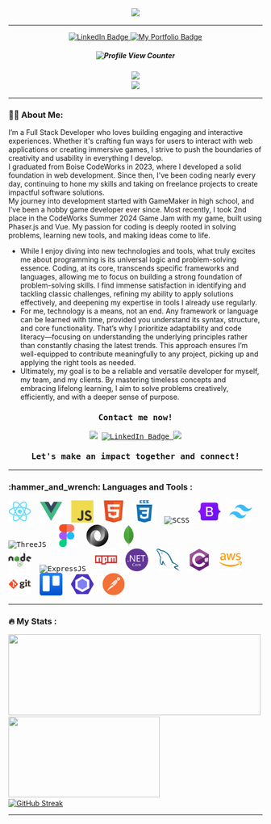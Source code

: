 <div id="header" align="center">
  <img src="https://i.giphy.com/media/v1.Y2lkPTc5MGI3NjExN2lydXpzczJkeGN4YzF4eHI0eGhrd3hwZXJ1cTk1ZWg0aGhtamNpaSZlcD12MV9pbnRlcm5hbF9naWZfYnlfaWQmY3Q9cw/Rnb5VoZiIyIM0/giphy.gif" width="100"/>
  
  <hr />
  
  <div id="badges">
    <a href="https://www.linkedin.com/in/kyle-peppersack/">
      <img src="https://img.shields.io/badge/LinkedIn-0072b1?style=for-the-badge&logo=linkedin&logoColor=white" alt="LinkedIn Badge" title="Click me to be redirected to my LinkedIn Profile"/>
    </a>
    <a href="https://www.kylepep.dev/#/">
      <img src="https://img.shields.io/badge/My Portfolio-644fe5?style=for-the-badge&logo=CircuitVerse&logoColor=white" alt="My Portfolio Badge" title="Click me to be redirected to My Website Portfolio"/>
    </a>
  </div>

  <h5>
    <img src="https://komarev.com/ghpvc/?username=KylePep&style=flat-square&color=blue" alt="Profile View Counter" title="Profile view count as of Jan 9, 2025"/>
  </h5>
</div>
    
<div align="center">
  <img src="https://media1.giphy.com/media/mGPBHjsi5GcQfC8hLc/giphy.gif?cid=6c09b952yuyeu0xb89q12hyehh4o5p1hsf96q4mrect2agfg&ep=v1_internal_gif_by_id&rid=giphy.gif&ct=s" width="200"/>
</div>
<div align="center">
  <img src="https://media3.giphy.com/media/B6ks3eTSxhk4EvABa6/giphy.gif?cid=6c09b952gk93ptwncg7837mq8oalwybzb7gmfmahiwmvhp8v&ep=v1_internal_gif_by_id&rid=giphy.gif&ct=s" width="300" />
</div>

---

### 🧑‍💻 About Me:
I’m a Full Stack Developer who loves building engaging and interactive experiences. Whether it's crafting fun ways for users to interact with web applications or creating immersive games, I strive to push the boundaries of creativity and usability in everything I develop. <br> I graduated from Boise CodeWorks in 2023, where I developed a solid foundation in web development. Since then, I've been coding nearly every day, continuing to hone my skills and taking on freelance projects to create impactful software solutions. <br> My journey into development started with GameMaker in high school, and I’ve been a hobby game developer ever since. Most recently, I took 2nd place in the CodeWorks Summer 2024 Game Jam with my game, built using Phaser.js and Vue. My passion for coding is deeply rooted in solving problems, learning new tools, and making ideas come to life.

<ul>
  <li>
    While I enjoy diving into new technologies and tools, what truly excites me about programming is its universal logic and problem-solving essence. Coding, at its core, transcends specific frameworks and languages, allowing me to focus on building a strong foundation of problem-solving skills. I find immense satisfaction in identifying and tackling classic challenges, refining my ability to apply solutions effectively, and deepening my expertise in tools I already use regularly.
  </li>

  <li>
For me, technology is a means, not an end. Any framework or language can be learned with time, provided you understand its syntax, structure, and core functionality. That’s why I prioritize adaptability and code literacy—focusing on understanding the underlying principles rather than constantly chasing the latest trends. This approach ensures I’m well-equipped to contribute meaningfully to any project, picking up and applying the right tools as needed.
  </li>

  <li>
Ultimately, my goal is to be a reliable and versatile developer for myself, my team, and my clients. By mastering timeless concepts and embracing lifelong learning, I aim to solve problems creatively, efficiently, and with a deeper sense of purpose. 
  </li>
</ul>
<div align="left">
  <kbd>
    <div align="center">
      <h3>
        Contact me now!
      </h3>
      <img src="https://static.wixstatic.com/media/d7f1c6_a2a247ebff3749dfae4a6a2ec9f53f9b~mv2.gif" width="40"/>
      <a href="https://www.linkedin.com/in/kyle-peppersack/">
        <img src="https://img.shields.io/badge/LinkedIn-0072b1?style=for-the-badge&logo=linkedin&logoColor=white" alt="LinkedIn Badge" title="Click me to be redirected to my LinkedIn Profile"/>
      </a>
      <img src="https://static.wixstatic.com/media/d7f1c6_a2a247ebff3749dfae4a6a2ec9f53f9b~mv2.gif" width="40"/>
        <h3> Let's make an impact together and connect!</h3>
    </div>
  </kbd>
</div>

---

<h3> :hammer_and_wrench: Languages and Tools : </h3>
<div>
  <kbd>
    <div>
      <img src="https://github.com/devicons/devicon/blob/master/icons/react/react-original.svg" title="React" alt="React" width="45" height="45"/>&nbsp;
      <img src="https://github.com/devicons/devicon/blob/master/icons/vuejs/vuejs-original.svg" title="VueJS" alt="VueJS" width="45" height="45"/>&nbsp;
      <img src="https://github.com/devicons/devicon/blob/master/icons/javascript/javascript-original.svg" title="JavaScript" alt="JavaScript" width="45" height="45"/>&nbsp;
      <img src="https://github.com/devicons/devicon/blob/master/icons/html5/html5-original.svg" title="HTML5" alt="HTML" width="45" height="45"/>&nbsp;
      <img src="https://github.com/devicons/devicon/blob/master/icons/css3/css3-plain-wordmark.svg"  title="CSS3" alt="CSS" width="45" height="45"/>&nbsp;
      <img src="https://formatterkit.com/img/feature/scss.png"  title="SCSS" alt="SCSS" width="45" height="45"/>&nbsp;
      <img src="https://github.com/devicons/devicon/blob/master/icons/bootstrap/bootstrap-original.svg" title="Bootstrap" alt="Bootstrap" width="45" height="45"/>&nbsp;
      <img src="https://github.com/devicons/devicon/blob/master/icons/tailwindcss/tailwindcss-original.svg" title="Tailwind" alt="Tailwind" width="45" height="45"/>&nbsp;
      <img src="https://global.discourse-cdn.com/standard17/uploads/threejs/original/2X/e/e4f86d2200d2d35c30f7b1494e96b9595ebc2751.png" title="ThreeJS" alt="ThreeJS" width="45" height="45"/>&nbsp;
      <img src="https://github.com/devicons/devicon/blob/master/icons/figma/figma-original.svg" title="Figma" alt="Figma" width="45" height="45"/>&nbsp;
      <img src="https://github.com/devicons/devicon/blob/master/icons/json/json-original.svg" title="JSON" alt="JSON" width="45" height="45"/>&nbsp;
      <img src="https://github.com/devicons/devicon/blob/master/icons/mongodb/mongodb-original.svg" title="MongoDB"  alt="MongoDB" width="45" height="45"/>&nbsp;
    </div>
    <div>
      <img src="https://github.com/devicons/devicon/blob/master/icons/nodejs/nodejs-original-wordmark.svg" title="NodeJS" alt="NodeJS" width="45" height="45"/>&nbsp;
      <img src="https://www.pngfind.com/pngs/m/136-1363736_express-js-icon-png-transparent-png.png" title="ExpressJS" alt="ExpressJS" width="45" height="45"/>&nbsp;
      <img src="https://github.com/devicons/devicon/blob/master/icons/npm/npm-original-wordmark.svg" title="npm" alt="npm" width="45" height="45"/>&nbsp;
      <img src="https://github.com/devicons/devicon/blob/master/icons/dotnetcore/dotnetcore-original.svg" title="dotnetcore" alt="dotnetcore" width="45" height="45"/>&nbsp;
      <img src="https://github.com/devicons/devicon/blob/master/icons/mysql/mysql-original.svg" title="MySQL"  alt="MySQL" width="45" height="45"/>&nbsp;
      <img src="https://github.com/devicons/devicon/blob/master/icons/csharp/csharp-original.svg" title="CSharp" alt="CSharp" width="45" height="45"/>&nbsp;
      <img src="https://github.com/devicons/devicon/blob/master/icons/amazonwebservices/amazonwebservices-plain-wordmark.svg" title="AWS" alt="AWS" width="45" height="45"/>&nbsp;
      <img src="https://github.com/devicons/devicon/blob/master/icons/git/git-original-wordmark.svg" title="Git" **alt="Git" width="45" height="45"/>&nbsp;
      <img src="https://github.com/devicons/devicon/blob/master/icons/trello/trello-original.svg" title="Trello" alt="Trello" width="45" height="45"/>&nbsp;
      <img src="https://github.com/devicons/devicon/blob/master/icons/eslint/eslint-original.svg" title="ESLint" alt="ESLint" width="45" height="45"/>&nbsp;
      <img src="https://github.com/devicons/devicon/blob/master/icons/postman/postman-original.svg" title="Postman" alt="Postman" width="45" height="45"/>
    </div>
  </kbd>
</div>

---

### :fire: My Stats :
<div>
  <a href="https://github.com/KylePep/github-readme-stats">
    <img src="https://github-readme-stats.vercel.app/api?username=KylePep&hide=issues,contribs&show=prs_merged,prs_merged_percentage_icons,include_all_commits=true&rank_icon=github&theme=slateorange" height="160" width="500"/>
  </a>
  
  <a href="https://github.com/KylePep/github-readme-stats">
    <img src="https://github-readme-stats.vercel.app/api/top-langs/?username=KylePep&layout=compact&theme=slateorange" height="160" width="300"/>
  </a>
</div>

<div>
<a href="https://git.io/streak-stats"><img src="https://streak-stats.demolab.com?user=KylePep&theme=slateorange&mode=weekly" alt="GitHub Streak" /></a>
</div>

---
